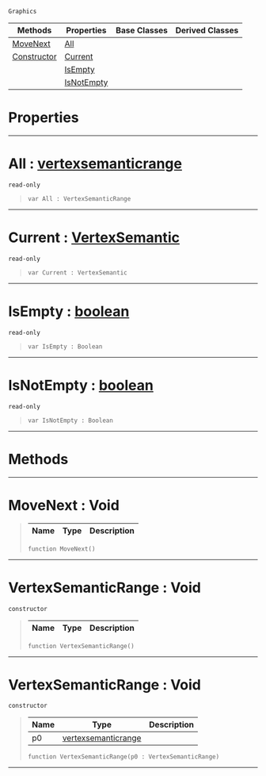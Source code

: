  `Graphics`

|Methods|Properties|Base Classes|Derived Classes|
|---|---|---|---|
|[ MoveNext](https://github.com/ArendDanielek/ZeroDocsTest/blob/master/code_reference/class_reference/vertexsemanticrange.markdown#movenext-void)|[ All](https://github.com/ArendDanielek/ZeroDocsTest/blob/master/code_reference/class_reference/vertexsemanticrange.markdown#all-zero-engine-document)| | |
|[ Constructor](https://github.com/ArendDanielek/ZeroDocsTest/blob/master/code_reference/class_reference/vertexsemanticrange.markdown#vertexsemanticrange-void)|[ Current](https://github.com/ArendDanielek/ZeroDocsTest/blob/master/code_reference/class_reference/vertexsemanticrange.markdown#current-zero-engine-docu)| | |
| |[ IsEmpty](https://github.com/ArendDanielek/ZeroDocsTest/blob/master/code_reference/class_reference/vertexsemanticrange.markdown#isempty-zero-engine-docu)| | |
| |[ IsNotEmpty](https://github.com/ArendDanielek/ZeroDocsTest/blob/master/code_reference/class_reference/vertexsemanticrange.markdown#isnotempty-zero-engine-d)| | |


 #  Properties


---  
 #  All : [vertexsemanticrange](https://github.com/ArendDanielek/ZeroDocsTest/blob/master/code_reference/class_reference/vertexsemanticrange.markdown)

 `read-only`

> 
> ``` lang=cpp, name=Zilch
> var All : VertexSemanticRange


---  
 #  Current : [VertexSemantic](https://github.com/ArendDanielek/ZeroDocsTest/blob/master/code_reference/enum_reference.markdown#vertexsemantic)

 `read-only`

> 
> ``` lang=cpp, name=Zilch
> var Current : VertexSemantic


---  
 #  IsEmpty : [boolean](https://github.com/ArendDanielek/ZeroDocsTest/blob/master/code_reference/zilch_base_types/boolean.markdown)

 `read-only`

> 
> ``` lang=cpp, name=Zilch
> var IsEmpty : Boolean


---  
 #  IsNotEmpty : [boolean](https://github.com/ArendDanielek/ZeroDocsTest/blob/master/code_reference/zilch_base_types/boolean.markdown)

 `read-only`

> 
> ``` lang=cpp, name=Zilch
> var IsNotEmpty : Boolean


---  
 #  Methods


---  
 #  MoveNext : Void

> 
> |Name|Type|Description|
> |---|---|---|
> ``` lang=cpp, name=Zilch
> function MoveNext()
> ``` 


---  
 #  VertexSemanticRange : Void

 `constructor`

> 
> |Name|Type|Description|
> |---|---|---|
> ``` lang=cpp, name=Zilch
> function VertexSemanticRange()
> ``` 


---  
 #  VertexSemanticRange : Void

 `constructor`

> 
> |Name|Type|Description|
> |---|---|---|
> |p0|[vertexsemanticrange](https://github.com/ArendDanielek/ZeroDocsTest/blob/master/code_reference/class_reference/vertexsemanticrange.markdown)| |
> ``` lang=cpp, name=Zilch
> function VertexSemanticRange(p0 : VertexSemanticRange)
> ``` 


---  
 
  
  
  
  
  
  
  

 